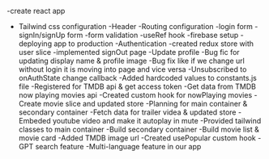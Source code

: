 -create react app

- Tailwind css configuration
  -Header
  -Routing configuration
  -login form
  -signIn/signUp form
  -form validation
  -useRef hook
  -firebase setup
  -deploying app to production
  -Authentication
  -created redux store with user slice
  -implemented signOut page
  -Update profile
  -Bug fic for updating display name & profile image
  -Bug fix like if we change url without login it is moving into page and vice versa
  -Unsubscribed to onAuthState change callback
  -Added hardcoded values to constants.js file
  -Registered for TMDB api & get access token
  -Get data from TMDB now playing movies api
  -Created custom hook for nowPlaying movies
  -Create movie slice and updated store
  -Planning for main container & secondary container
  -Fetch data for trailer videa & updated store
  -Embeded youtube video and make it autoplay in mute
  -Provided tailwind classes to main container
  -Build secondary container
  -Build movie list & movie card
  -Added TMDB image url
  -Created usePopular custom hook
  -GPT search feature
  -Multi-language feature in our app
